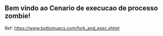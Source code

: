 
## Bem vindo ao Cenario de execucao de processo zombie!

Ref: https://www.bottomupcs.com/fork_and_exec.xhtml
